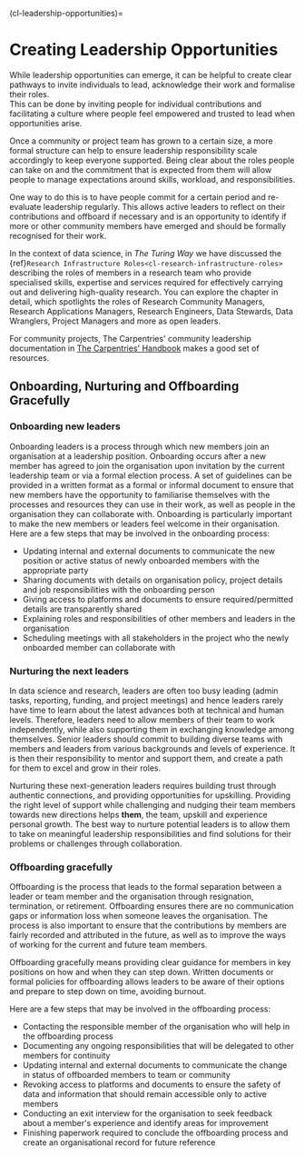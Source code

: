 (cl-leadership-opportunities)=
# Creating Leadership Opportunities

While leadership opportunities can emerge, it can be helpful to create clear pathways to invite individuals to lead, acknowledge their work and formalise their roles.  
This can be done by inviting people for individual contributions and facilitating a culture where people feel empowered and trusted to lead when opportunities arise.

Once a community or project team has grown to a certain size, a more formal structure can help to ensure leadership responsibility scale accordingly to keep everyone supported. Being clear about the roles people can take on and the commitment that is expected from them will allow people to manage expectations around skills, workload, and responsibilities.

One way to do this is to have people commit for a certain period and re-evaluate leadership regularly. This allows active leaders to reflect on their contributions and offboard if necessary and is an opportunity to identify if more or other community members have emerged and should be formally recognised for their work.

In the context of data science, in *The Turing Way* we have discussed the {ref}`Research Infrastructure Roles<cl-research-infrastructure-roles>` describing the roles of members in a research team who provide specialised skills, expertise and services required for effectively carrying out and delivering high-quality research. You can explore the chapter in detail, which spotlights the roles of Research Community Managers, Research Applications Managers, Research Engineers, Data Stewards, Data Wranglers, Project Managers and more as open leaders.

For community projects, The Carpentries' community leadership documentation in [The Carpentries' Handbook](https://docs.carpentries.org/topic_folders/governance/index.html) makes a good set of resources.

## Onboarding, Nurturing and Offboarding Gracefully

### Onboarding new leaders

Onboarding leaders is a process through which new members join an organisation at a leadership position. Onboarding occurs after a new member has agreed to join the organisation upon invitation by the current leadership team or via a formal election process. A set of guidelines can be provided in a written format as a formal or informal document to ensure that new members have the opportunity to familiarise themselves with the processes and resources they can use in their work, as well as people in the organisation they can collaborate with. Onboarding is particularly important to make the new members or leaders feel welcome in their organisation. Here are a few steps that may be involved in the onboarding process:
- Updating internal and external documents to communicate the new position or active status of newly onboarded members with the appropriate party
- Sharing documents with details on organisation policy, project details and job responsibilities with the onboarding person
- Giving access to platforms and documents to ensure required/permitted details are transparently shared
- Explaining roles and responsibilities of other members and leaders in the organisation
- Scheduling meetings with all stakeholders in the project who the newly onboarded member can collaborate with

### Nurturing the next leaders

In data science and research, leaders are often too busy leading (admin tasks, reporting, funding, and project meetings) and hence leaders rarely have time to learn about the latest advances both at technical and human levels. Therefore, leaders need to allow members of their team to work independently, while also supporting them in exchanging knowledge among themselves. Senior leaders should commit to building diverse teams with members and leaders from various backgrounds and levels of experience. It is then their responsibility to mentor and support them, and create a path for them to excel and grow in their roles.

Nurturing these next-generation leaders requires building trust through authentic connections, and providing opportunities for upskilling. Providing the right level of support while challenging and nudging their team members towards new directions helps **them**, the team, upskill and experience personal growth. The best way to nurture potential leaders is to allow them to take on meaningful leadership responsibilities and find solutions for their problems or challenges through collaboration.

### Offboarding gracefully

Offboarding is the process that leads to the formal separation between a leader or team member and the organisation through resignation, termination, or retirement. Offboarding ensures there are no communication gaps or information loss when someone leaves the organisation. The process is also important to ensure that the contributions by members are fairly recorded and attributed in the future, as well as to improve the ways of working for the current and future team members.

Offboarding gracefully means providing clear guidance for members in key positions on how and when they can step down. Written documents or formal policies for offboarding allows leaders to be aware of their options and prepare to step down on time, avoiding burnout.

Here are a few steps that may be involved in the offboarding process:
- Contacting the responsible member of the organisation who will help in the offboarding process
- Documenting any ongoing responsibilities that will be delegated to other members for continuity
- Updating internal and external documents to communicate the change in status of offboarded members to team or community
- Revoking access to platforms and documents to ensure the safety of data and information that should remain accessible only to active members
- Conducting an exit interview for the organisation to seek feedback about a member's experience and identify areas for improvement
- Finishing paperwork required to conclude the offboarding process and create an organisational record for future reference